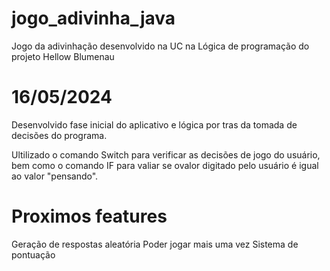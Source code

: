 # jogo_adivinha_java
Jogo da adivinhação desenvolvido na UC na Lógica de programação do projeto Hellow Blumenau

# 16/05/2024


Desenvolvido fase inicial do aplicativo e lógica por tras da tomada de decisões do programa.

Ultilizado o comando Switch para verificar as decisões de jogo do usuário, bem como o comando IF
para valiar se ovalor digitado pelo usuário é igual ao valor "pensando".

# Proximos features

Geração de respostas aleatória
Poder jogar mais uma vez
Sistema de pontuação
